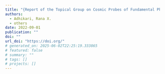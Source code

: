 ```yaml
---
title: "{Report of the Topical Group on Cosmic Probes of Fundamental Physics for for Snowmass 2021}"
authors:
  - Adhikari, Rana X.
  - others
date: 2022-09-01
publication: ""
doi: ""
url_doi: "https://doi.org/"
# generated_on: 2025-06-02T22:25:19.333865
# featured: false
# summary: ""
# tags: []
# projects: []
---
```


